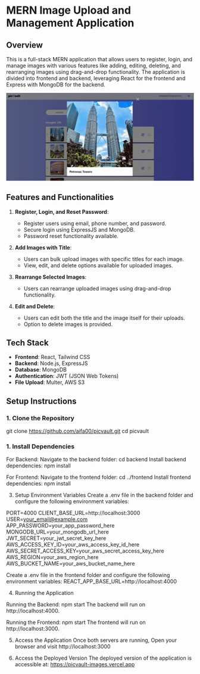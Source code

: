 # MERN Image Upload and Management Application

## Overview

This is a full-stack MERN application that allows users to register, login, and manage images with various features like adding, editing, deleting, and rearranging images using drag-and-drop functionality. The application is divided into frontend and backend, leveraging React for the frontend and Express with MongoDB for the backend.

![ ](picvault-image.png)

## Features and Functionalities

1. **Register, Login, and Reset Password**:
   - Register users using email, phone number, and password.
   - Secure login using ExpressJS and MongoDB.
   - Password reset functionality available.

2. **Add Images with Title**:
   - Users can bulk upload images with specific titles for each image.
   - View, edit, and delete options available for uploaded images.

3. **Rearrange Selected Images**:
   - Users can rearrange uploaded images using drag-and-drop functionality.   

4. **Edit and Delete**:
   - Users can edit both the title and the image itself for their uploads.
   - Option to delete images is provided.

## Tech Stack

- **Frontend**: React, Tailwind CSS
- **Backend**: Node.js, ExpressJS
- **Database**: MongoDB
- **Authentication**: JWT (JSON Web Tokens)
- **File Upload**: Multer, AWS S3

## Setup Instructions

### 1. Clone the Repository

git clone https://github.com/aifa00/picvault.git
cd picvault

### 1. Install Dependencies
For Backend:
Navigate to the backend folder:
cd backend
Install backend dependencies:
npm install

For Frontend:
Navigate to the frontend folder:
cd ../frontend
Install frontend dependencies:
npm install

3. Setup Environment Variables
Create a .env file in the backend folder and configure the following environment variables:

PORT=4000
CLIENT_BASE_URL=http://localhost:3000
USER=your_email@example.com
APP_PASSWORD=your_app_password_here
MONGODB_URL=your_mongodb_url_here
JWT_SECRET=your_jwt_secret_key_here
AWS_ACCESS_KEY_ID=your_aws_access_key_id_here
AWS_SECRET_ACCESS_KEY=your_aws_secret_access_key_here
AWS_REGION=your_aws_region_here
AWS_BUCKET_NAME=your_aws_bucket_name_here

Create a .env file in the frontend folder and configure the following environment variables:
REACT_APP_BASE_URL=http://localhost:4000

4. Running the Application

Running the Backend:
npm start
The backend will run on http://localhost:4000.

Running the Frontend:
npm start
The frontend will run on http://localhost:3000.

5. Access the Application
Once both servers are running, Open your browser and visit http://localhost:3000

7. Access the Deployed Version
The deployed version of the application is accessible at:
https://picvault-images.vercel.app
